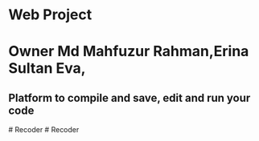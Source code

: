 # Web Project
# Owner Md Mahfuzur Rahman,Erina Sultan Eva,
## Platform to compile and save, edit and run your code


#   R e c o d e r  
 # Recoder
